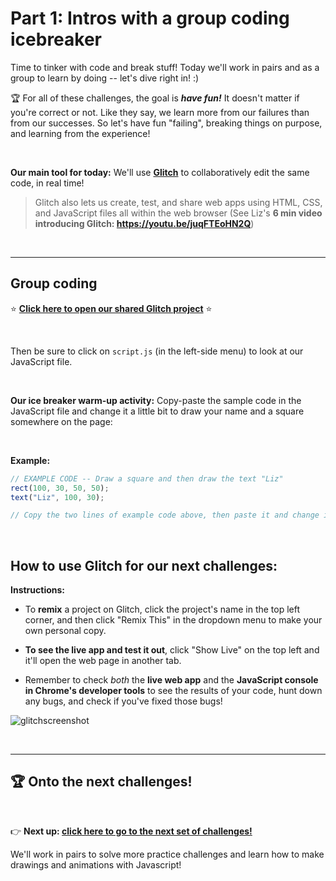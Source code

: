 # Part 1: Intros with a group coding icebreaker

Time to tinker with code and break stuff! Today we'll work in pairs and as a group to learn by doing -- let's dive right in! :)

:trophy: For all of these challenges, the goal is ***have fun!*** It doesn't matter if you're correct or not. Like they say, we learn more from our failures than from our successes. So let's have fun "failing", breaking things on purpose, and learning from the experience!

<br/>

**Our main tool for today:** We'll use [**Glitch**](https://glitch.com/) to collaboratively edit the same code, in real time!
  
  > Glitch also lets us create, test, and share web apps using HTML, CSS, and JavaScript files all within the web browser (See Liz's **6 min video introducing Glitch: https://youtu.be/juqFTEoHN2Q**)

<br/>

<hr/>

## Group coding

:star: [**Click here to open our shared Glitch project**](https://glitch.com/edit/#!/join/90ae8166-64f3-486f-9821-f2a725c842ee) :star:

<br/>

Then be sure to click on `script.js` (in the left-side menu) to look at our JavaScript file.

<br/>

**Our ice breaker warm-up activity:** Copy-paste the sample code in the JavaScript file and change it a little bit to draw your name and a square somewhere on the page:

<br/>

**Example:**
```javascript
// EXAMPLE CODE -- Draw a square and then draw the text "Liz"
rect(100, 30, 50, 50);
text("Liz", 100, 30);

// Copy the two lines of example code above, then paste it and change it to say your name!
```

<br/>


## How to use Glitch for our next challenges:

**Instructions:**

  - To **remix** a project on Glitch, click the project's name in the top left corner, and then click "Remix This" in the dropdown menu to make your own personal copy.
  
  - **To see the live app and test it out**, click "Show Live" on the top left and it'll open the web page in another tab.

  - Remember to check *both* the **live web app** and the **JavaScript console in Chrome's developer tools** to see the results of your code, hunt down any bugs, and check if you've fixed those bugs!

![glitchscreenshot](https://user-images.githubusercontent.com/1555022/40146036-e95ba9ec-5918-11e8-9533-094d6f8d858e.png)



<br/>
<hr/>

## :trophy: Onto the next challenges!

<br/>

:point_right: **Next up: [click here to go to the next set of challenges!](#)**

We'll work in pairs to solve more practice challenges and learn how to make drawings and animations with Javascript!
